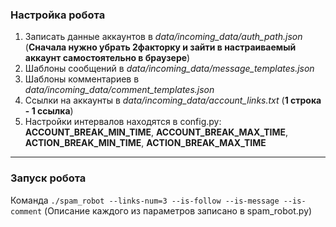 ### Настройка робота
1) Записать данные аккаунтов в *data/incoming_data/auth_path.json* (**Сначала нужно убрать 2факторку и зайти в настраиваемый аккаунт самостоятельно в браузере**)
2) Шаблоны сообщений в *data/incoming_data/message_templates.json*
3) Шаблоны комментариев в *data/incoming_data/comment_templates.json*
4) Ссылки на аккаунты в *data/incoming_data/account_links.txt* (**1 строка - 1 ссылка**)
5) Настройки интервалов находятся в config.py: **ACCOUNT_BREAK_MIN_TIME**, **ACCOUNT_BREAK_MAX_TIME**, **ACTION_BREAK_MIN_TIME**, **ACTION_BREAK_MAX_TIME** 
---
### Запуск робота
Команда `./spam_robot --links-num=3 --is-follow --is-message --is-comment` (Описание каждого из параметров записано в spam_robot.py)